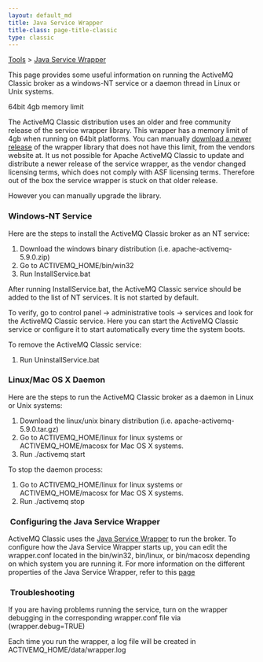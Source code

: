 ```yaml
---
layout: default_md
title: Java Service Wrapper 
title-class: page-title-classic
type: classic
---
```


[Tools](tools) > [Java Service Wrapper](java-service-wrapper)


This page provides some useful information on running the ActiveMQ Classic broker as a windows-NT service or a daemon thread in Linux or Unix systems.

64bit 4gb memory limit

The ActiveMQ Classic distribution uses an older and free community release of the service wrapper library. This wrapper has a memory limit of 4gb when running on 64bit platforms. You can manually [download a newer release](http://wrapper.tanukisoftware.com/doc/english/download.jsp) of the wrapper library that does not have this limit, from the vendors website at. It us not possible for Apache ActiveMQ Classic to update and distribute a newer release of the service wrapper, as the vendor changed licensing terms, which does not comply with ASF licensing terms. Therefore out of the box the service wrapper is stuck on that older release.

However you can manually upgrade the library.

### Windows-NT Service

Here are the steps to install the ActiveMQ Classic broker as an NT service:

1.  Download the windows binary distribution (i.e. apache-activemq-5.9.0.zip)
2.  Go to ACTIVEMQ_HOME/bin/win32
3.  Run InstallService.bat

After running InstallService.bat, the ActiveMQ Classic service should be added to the list of NT services. It is not started by default.

To verify, go to control panel -> administrative tools -> services and look for the ActiveMQ Classic service. Here you can start the ActiveMQ Classic service or configure it to start automatically every time the system boots.

To remove the ActiveMQ Classic service:

1.  Run UninstallService.bat

### Linux/Mac OS X Daemon

Here are the steps to run the ActiveMQ Classic broker as a daemon in Linux or Unix systems:

1.  Download the linux/unix binary distribution (i.e. apache-activemq-5.9.0.tar.gz)
2.  Go to ACTIVEMQ\_HOME/linux for linux systems or ACTIVEMQ\_HOME/macosx for Mac OS X systems.
3.  Run ./activemq start

To stop the daemon process:

1.  Go to ACTIVEMQ\_HOME/linux for linux systems or ACTIVEMQ\_HOME/macosx for Mac OS X systems.
2.  Run ./activemq stop

###  Configuring the Java Service Wrapper

ActiveMQ Classic uses the [Java Service Wrapper](http://wrapper.tanukisoftware.org/doc/english/introduction.html) to run the broker. To configure how the Java Service Wrapper starts up, you can edit the wrapper.conf located in the bin/win32, bin/linux, or bin/macosx depending on which system you are running it. For more information on the different properties of the Java Service Wrapper, refer to this [page](http://wrapper.tanukisoftware.org/doc/english/properties.html)

###  Troubleshooting

If you are having problems running the service, turn on the wrapper debugging in the corresponding wrapper.conf file via (wrapper.debug=TRUE)

Each time you run the wrapper, a log file will be created in ACTIVEMQ_HOME/data/wrapper.log 


